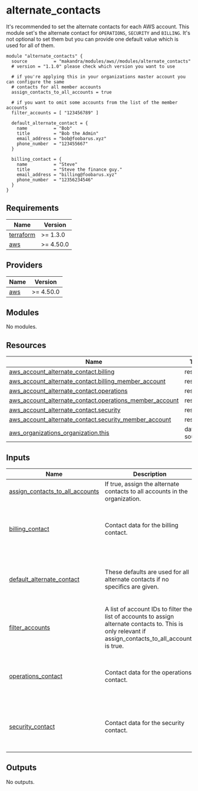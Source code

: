 # alternate_contacts

It's recommended to set the alternate contacts for each AWS account. This module set's the alternate contact for `OPERATIONS`, `SECURITY` and `BILLING`. It's not optional to set them but you can provide one default value which is used for all of them.

```hcl
module "alternate_contacts" {
  source          = "makandra/modules/aws//modules/alternate_contacts"
  # version = "1.1.0" please check which version you want to use

  # if you're applying this in your organizations master account you can configure the same
  # contacts for all member accounts
  assign_contacts_to_all_accounts = true

  # if you want to omit some accounts from the list of the member accounts
  filter_accounts = [ "123456789" ]

  default_alternate_contact = {
    name          = "Bob"
    title         = "Bob the Admin"
    email_address = "bob@foobarus.xyz"
    phone_number  = "123455667"
  }

  billing_contact = {
    name          = "Steve"
    title         = "Steve the finance guy."
    email_address = "billing@foobarus.xyz"
    phone_number  = "12356234546"
  }
}
```
<!-- BEGINNING OF PRE-COMMIT-TERRAFORM DOCS HOOK -->
## Requirements

| Name | Version |
|------|---------|
| <a name="requirement_terraform"></a> [terraform](#requirement\_terraform) | >= 1.3.0 |
| <a name="requirement_aws"></a> [aws](#requirement\_aws) | >= 4.50.0 |

## Providers

| Name | Version |
|------|---------|
| <a name="provider_aws"></a> [aws](#provider\_aws) | >= 4.50.0 |

## Modules

No modules.

## Resources

| Name | Type |
|------|------|
| [aws_account_alternate_contact.billing](https://registry.terraform.io/providers/hashicorp/aws/latest/docs/resources/account_alternate_contact) | resource |
| [aws_account_alternate_contact.billing_member_account](https://registry.terraform.io/providers/hashicorp/aws/latest/docs/resources/account_alternate_contact) | resource |
| [aws_account_alternate_contact.operations](https://registry.terraform.io/providers/hashicorp/aws/latest/docs/resources/account_alternate_contact) | resource |
| [aws_account_alternate_contact.operations_member_account](https://registry.terraform.io/providers/hashicorp/aws/latest/docs/resources/account_alternate_contact) | resource |
| [aws_account_alternate_contact.security](https://registry.terraform.io/providers/hashicorp/aws/latest/docs/resources/account_alternate_contact) | resource |
| [aws_account_alternate_contact.security_member_account](https://registry.terraform.io/providers/hashicorp/aws/latest/docs/resources/account_alternate_contact) | resource |
| [aws_organizations_organization.this](https://registry.terraform.io/providers/hashicorp/aws/latest/docs/data-sources/organizations_organization) | data source |

## Inputs

| Name | Description | Type | Default | Required |
|------|-------------|------|---------|:--------:|
| <a name="input_assign_contacts_to_all_accounts"></a> [assign\_contacts\_to\_all\_accounts](#input\_assign\_contacts\_to\_all\_accounts) | If true, assign the alternate contacts to all accounts in the organization. | `bool` | `false` | no |
| <a name="input_billing_contact"></a> [billing\_contact](#input\_billing\_contact) | Contact data for the billing contact. | <pre>object({<br>    name          = string<br>    title         = string<br>    email_address = string<br>    phone_number  = string<br>  })</pre> | `null` | no |
| <a name="input_default_alternate_contact"></a> [default\_alternate\_contact](#input\_default\_alternate\_contact) | These defaults are used for all alternate contacts if no specifics are given. | <pre>object({<br>    name          = string<br>    title         = string<br>    email_address = string<br>    phone_number  = string<br>  })</pre> | n/a | yes |
| <a name="input_filter_accounts"></a> [filter\_accounts](#input\_filter\_accounts) | A list of account IDs to filter the list of accounts to assign alternate contacts to. This is only relevant if assign\_contacts\_to\_all\_accounts is true. | `list(string)` | `[]` | no |
| <a name="input_operations_contact"></a> [operations\_contact](#input\_operations\_contact) | Contact data for the operations contact. | <pre>object({<br>    name          = string<br>    title         = string<br>    email_address = string<br>    phone_number  = string<br>  })</pre> | `null` | no |
| <a name="input_security_contact"></a> [security\_contact](#input\_security\_contact) | Contact data for the security contact. | <pre>object({<br>    name          = string<br>    title         = string<br>    email_address = string<br>    phone_number  = string<br>  })</pre> | `null` | no |

## Outputs

No outputs.
<!-- END OF PRE-COMMIT-TERRAFORM DOCS HOOK -->
